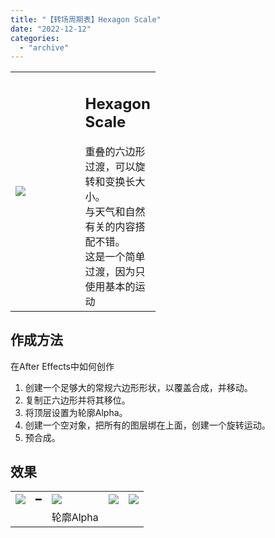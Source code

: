 ```yaml
---
title: "【转场周期表】Hexagon Scale"
date: "2022-12-12"
categories: 
  - "archive"
---
```


<table style="width: 46.0281%;"><tbody><tr><td style="width: 50.8979%;"><img src="https://mir.yuelili.com/2022/12/f77f099d019f53564968b29ac6826ea4.gif"></td><td style="width: 71.5305%;"><h2 class="title_title__ceXO0">Hexagon Scale</h2>重叠的六边形过渡，可以旋转和变换长大小。<div></div>与天气和自然有关的内容搭配不错。<div></div>这是一个简单过渡，因为只使用基本的运动</td></tr></tbody></table>

## 作成方法

在After Effects中如何创作

1. 创建一个足够大的常规六边形形状，以覆盖合成，并移动。
2. 复制正六边形并将其移位。
3. 将顶层设置为轮廓Alpha。
4. 创建一个空对象，把所有的图层绑在上面，创建一个旋转运动。
5. 预合成。

## 效果

<table style="border-collapse: collapse;"><tbody><tr><td><img src="https://mir.yuelili.com/2022/12/3e86d79ae1eabcf770ce31b51a7e12c2.gif"></td><td>━</td><td><img src="https://mir.yuelili.com/2022/12/fad5a7e316cddec231b49d36c3a6a800.gif"></td><td><img src="https://mir.yuelili.com/user/AE/mg/foxcodex/tri.png"></td><td><img src="https://mir.yuelili.com/2022/12/b5121eec8c18dc094efed3519292c2d4.gif"></td></tr><tr><td></td><td></td><td>轮廓Alpha</td><td></td><td></td></tr></tbody></table>
